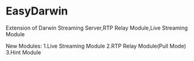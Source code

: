 EasyDarwin
==========

Extension of Darwin Streaming Server,RTP Relay Module,Live Streaming Module

New Modules:
1.Live Streaming Module
2.RTP Relay Module(Pull Mode)
3.Hint Module
